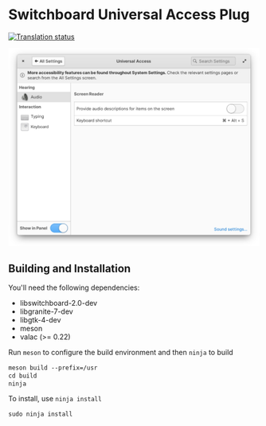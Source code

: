 # Switchboard Universal Access Plug
[![Translation status](https://l10n.elementary.io/widgets/switchboard/-/switchboard-plug-a11y/svg-badge.svg)](https://l10n.elementary.io/engage/switchboard/?utm_source=widget)

![screenshot](data/screenshot-audio.png?raw=true)

## Building and Installation

You'll need the following dependencies:

* libswitchboard-2.0-dev
* libgranite-7-dev
* libgtk-4-dev
* meson
* valac (>= 0.22)

Run `meson` to configure the build environment and then `ninja` to build

    meson build --prefix=/usr
    cd build
    ninja

To install, use `ninja install`

    sudo ninja install
